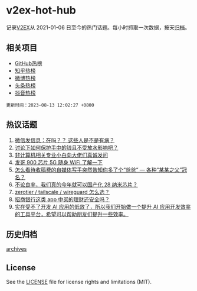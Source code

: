 # v2ex-hot-hub

 记录[V2EX](https://www.v2ex.com/)从 2021-01-06 日至今的热门话题。每小时抓取一次数据，按天[归档](archives)。
 
 ## 相关项目

- [GitHub热榜](https://github.com/it985/github-hot-hub)
- [知乎热榜](https://github.com/it985/zhihu-hot-hub)
- [微博热榜](https://github.com/it985/weibo-hot-hub)
- [头条热榜](https://github.com/it985/toutiao-hot-hub)
- [抖音热榜](https://github.com/it985/douyin-hot-hub)


 `更新时间：2023-08-13 12:02:27 +0800`

## 热议话题

1. [微信发信息：在吗？？ 这些人是不是有病？](https://www.v2ex.com/t/964776)
1. [讨论下如何保护手中的钱且不受放水影响吧？](https://www.v2ex.com/t/964769)
1. [非计算机相关专业小白向大佬们真诚发问](https://www.v2ex.com/t/964674)
1. [发哥 900 芯片 5G 随身 WiFi 了解一下](https://www.v2ex.com/t/964709)
1. [怎么看待收稿费的自媒体写手突然告知你多了个“爸爸“ — 各种“某某之父”冠名？](https://www.v2ex.com/t/964697)
1. [不论良率，我们真的今年就可以国产化 28 纳米芯片？](https://www.v2ex.com/t/964701)
1. [zerotier / tailscale / wireguard 怎么选？](https://www.v2ex.com/t/964767)
1. [招商银行这类 app 中买的理财还安全吗？](https://www.v2ex.com/t/964816)
1. [实在受不了开发 AI 应用的低效了，所以我们开始做一个提升 AI 应用开发效率的工具平台，希望可以帮助朋友们提升一些效率。](https://www.v2ex.com/t/964715)

## 历史归档

[archives](archives)

## License

See the [LICENSE](LICENSE) file for license rights and limitations (MIT).
